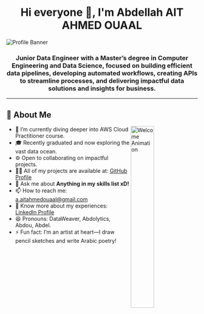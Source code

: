 <h1 align="center">Hi everyone 👋, I'm Abdellah AIT AHMED OUAAL</h1>

![Profile Banner](https://raw.githubusercontent.com/abdolytics/abdolytics/main/abdolytics-banner.png)

<h3 align="center">Junior Data Engineer with a Master’s degree in Computer Engineering and Data Science, focused on building efficient data pipelines, developing automated workflows, creating APIs to streamline processes, and delivering impactful data solutions and insights for business.</h3>

<hr/>

<h2>💫 About Me</h2>

<img align="right" alt="Welcome Animation" width="35%" src="https://media.giphy.com/media/QTfX9Ejfra3ZmNxh6B/giphy.gif">

- 🌱 I’m currently diving deeper into AWS Cloud Practitioner course.
- 🎓 Recently graduated and now exploring the vast data ocean.
- ⚙️ Open to collaborating on impactful projects.
- 👨‍💻 All of my projects are available at: <a href="https://github.com/abdolytics">GitHub Profile</a>
- 💬 Ask me about <strong>Anything in my skills list xD!</strong>
- 📫 How to reach me: <a href="mailto:a.aitahmedouaal@gmail.com">a.aitahmedouaal@gmail.com</a>
- 📄 Know more about my experiences: <a href="https://www.linkedin.com/in/abdellah-ait-ahmed-ouaal">LinkedIn Profile</a>
- 😆 Pronouns: DataWeaver, Abdolytics, Abdou, Abdel.
- ⚡ Fun fact: I’m an artist at heart—I draw pencil sketches and write Arabic poetry!


